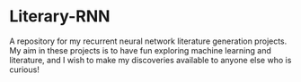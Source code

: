 # Literary-RNN
A repository for my recurrent neural network literature generation projects. My aim in these projects is to have fun exploring machine learning and literature, and I wish to make my discoveries available to anyone else who is curious!
